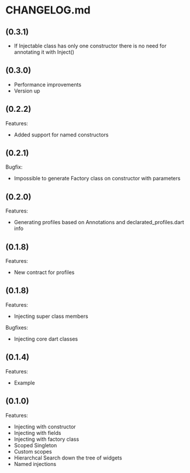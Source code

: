 # CHANGELOG.md

## (0.3.1)

  - If Injectable class has only one constructor there is no need for annotating it with Inject()

## (0.3.0)

  - Performance improvements
  - Version up

## (0.2.2)

Features:

  - Added support for named constructors

## (0.2.1)

Bugfix:

  - Impossible to generate Factory class on constructor with parameters

## (0.2.0)

Features:

  - Generating profiles based on Annotations and declarated_profiles.dart info

## (0.1.8)

Features:

  - New contract for profiles

## (0.1.8)

Features:

  - Injecting super class members

Bugfixes:

  - Injecting core dart classes

## (0.1.4)

Features:

  - Example

## (0.1.0)

Features:

  - Injecting with constructor
  - Injecting with fields
  - Injecting with factory class
  - Scoped Singleton
  - Custom scopes
  - Hierarchcal Search down the tree of widgets
  - Named injections